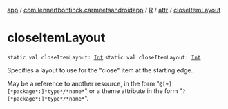 [app](../../../index.md) / [com.lennertbontinck.carmeetsandroidapp](../../index.md) / [R](../index.md) / [attr](index.md) / [closeItemLayout](./close-item-layout.md)

# closeItemLayout

`static val closeItemLayout: `[`Int`](https://kotlinlang.org/api/latest/jvm/stdlib/kotlin/-int/index.html)
`static val closeItemLayout: `[`Int`](https://kotlinlang.org/api/latest/jvm/stdlib/kotlin/-int/index.html)

Specifies a layout to use for the "close" item at the starting edge.

May be a reference to another resource, in the form "`@[+][*package*:]*type*/*name*`" or a theme attribute in the form "`?[*package*:]*type*/*name*`".

